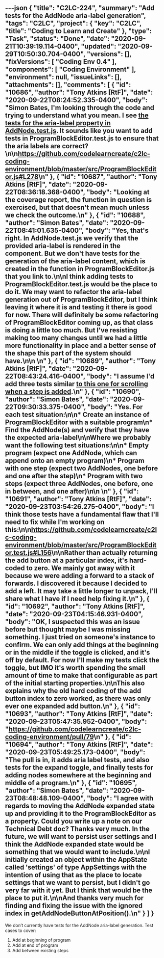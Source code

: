 ---json
{
  "title": "C2LC-224",
  "summary": "Add tests for the AddNode aria-label generation",
  "tags": "C2LC",
  "project": {
    "key": "C2LC",
    "title": "Coding to Learn and Create"
  },
  "type": "Task",
  "status": "Done",
  "date": "2020-09-21T10:39:19.114-0400",
  "updated": "2020-09-29T10:50:30.704-0400",
  "versions": [],
  "fixVersions": [
    "Coding Env 0.4"
  ],
  "components": [
    "Coding Environment"
  ],
  "environment": null,
  "issueLinks": [],
  "attachments": [],
  "comments": [
    {
      "id": "10686",
      "author": "Tony Atkins [RtF]",
      "date": "2020-09-22T08:24:52.335-0400",
      "body": "Simon Bates, I'm looking through the code and trying to understand what you mean.  I see [the tests for the aria-label property in AddNode.test.js](https://github.com/codelearncreate/c2lc-coding-environment/blob/master/src/AddNode.test.js#L119).  It sounds like you want to add tests in ProgramBlockEditor.test.js to ensure that the aria labels are correct?\n\n<https://github.com/codelearncreate/c2lc-coding-environment/blob/master/src/ProgramBlockEditor.js#L278>\n"
    },
    {
      "id": "10687",
      "author": "Tony Atkins [RtF]",
      "date": "2020-09-22T08:36:18.368-0400",
      "body": "Looking at the coverage report, the function in question is exercised, but that doesn't mean much unless we check the outcome.\n"
    },
    {
      "id": "10688",
      "author": "Simon Bates",
      "date": "2020-09-22T08:41:01.635-0400",
      "body": "Yes, that's right. In AddNode.test.js we verify that the provided aria-label is rendered in the component. But we don't have tests for the generation of the aria-label content, which is created in the function in ProgramBlockEditor.js that you link to.\n\nI think adding tests to ProgramBlockEditor.test.js would be the place to do it. We may want to refactor the aria-label generation out of ProgramBlockEditor, but I think leaving it where it is and testing it there is good for now. There will definitely be some refactoring of ProgramBlockEditor coming up, as that class is doing a little too much. But I've resisting making too many changes until we had a little more functionality in place and a better sense of the shape this part of the system should have.\n\n \n"
    },
    {
      "id": "10689",
      "author": "Tony Atkins [RtF]",
      "date": "2020-09-22T08:43:24.416-0400",
      "body": "I assume I'd add three tests similar [to this one for scrolling when a step is added](https://github.com/codelearncreate/c2lc-coding-environment/blob/master/src/ProgramBlockEditor.test.js#L452).\n"
    },
    {
      "id": "10690",
      "author": "Simon Bates",
      "date": "2020-09-22T09:30:33.375-0400",
      "body": "Yes. For each test situation:\n\n* Create an instance of ProgramBlockEditor with a suitable program\n* Find the AddNode(s) and verify that they have the expected aria-label\n\nWhere we probably want the following test situations:\n\n* Empty program (expect one AddNode, which can append onto an empty program)\n* Program with one step (expect two AddNodes, one before and one after the step)\n* Program with two steps (expect three AddNodes, one before, one in between, and one after)\n\n \n"
    },
    {
      "id": "10691",
      "author": "Tony Atkins [RtF]",
      "date": "2020-09-23T03:54:26.275-0400",
      "body": "I think those tests have a fundamental flaw that I'll need to fix while I'm working on this:\n\n<https://github.com/codelearncreate/c2lc-coding-environment/blob/master/src/ProgramBlockEditor.test.js#L156>\n\nRather than actually returning the add button at a particular index, it's hard-coded to zero.  We mainly got away with it because we were adding a forward to a stack of forwards.  I discovered it because I decided to add a left.  It may take a little longer to unpack, I'll share what I have if I need help fixing it.\n"
    },
    {
      "id": "10692",
      "author": "Tony Atkins [RtF]",
      "date": "2020-09-23T04:15:46.931-0400",
      "body": "OK, I suspected this was an issue before but thought maybe I was missing something.  I just tried on someone's instance to confirm.  We can only add things at the beginning or in the middle if the toggle is clicked, and it's off by default.  For now I'll make my tests click the toggle, but IMO it's worth spending the small amount of time to make that configurable as part of the initial starting properties.\n\nThis also explains why the old hard coding of the add button index to zero worked, as there was only ever one expanded add button.\n"
    },
    {
      "id": "10693",
      "author": "Tony Atkins [RtF]",
      "date": "2020-09-23T05:47:35.952-0400",
      "body": "<https://github.com/codelearncreate/c2lc-coding-environment/pull/79>\n"
    },
    {
      "id": "10694",
      "author": "Tony Atkins [RtF]",
      "date": "2020-09-23T05:49:25.173-0400",
      "body": "The pull is in, it adds aria label tests, and also tests for the expand toggle, and finally tests for adding nodes somewhere at the beginning and middle of  a program.\n"
    },
    {
      "id": "10695",
      "author": "Simon Bates",
      "date": "2020-09-23T08:48:48.109-0400",
      "body": "I agree with regards to moving the AddNode expanded state up and providing it to the ProgramBlockEditor as a property. Could you write up a note on our Technical Debt doc? Thanks very much. In the future, we will want to persist user settings and I think the AddNode expanded state would be something that we would want to include.\n\nI initially created an object within the AppState called 'settings' of type AppSettings with the intention of using that as the place to locate settings that we want to persist, but I didn't go very far with it yet. But I think that would be the place to put it.\n\nAnd thanks very much for finding and fixing the issue with the ignored index in getAddNodeButtonAtPosition().\n"
    }
  ]
}
---
We don’t currently have tests for the AddNode aria-label generation.  Test cases to cover:

1. Add at beginning of program
2. Add at end of program
3. Add between existing steps

        